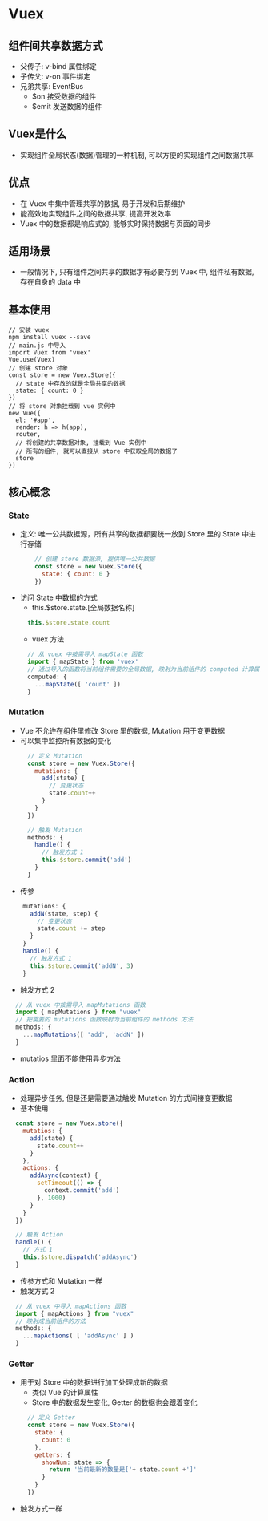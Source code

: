 # Vuex
## 组件间共享数据方式
- 父传子: v-bind 属性绑定
- 子传父: v-on 事件绑定
- 兄弟共享: EventBus
    + $on 接受数据的组件
    + $emit 发送数据的组件
## Vuex是什么
- 实现组件全局状态(数据)管理的一种机制, 可以方便的实现组件之间数据共享
## 优点
- 在 Vuex 中集中管理共享的数据, 易于开发和后期维护
- 能高效地实现组件之间的数据共享, 提高开发效率
- Vuex 中的数据都是响应式的, 能够实时保持数据与页面的同步
## 适用场景
- 一般情况下, 只有组件之间共享的数据才有必要存到 Vuex 中, 组件私有数据, 存在自身的 data 中
## 基本使用
```
// 安装 vuex
npm install vuex --save
// main.js 中导入
import Vuex from 'vuex'
Vue.use(Vuex)
// 创建 store 对象
const store = new Vuex.Store({
  // state 中存放的就是全局共享的数据
  state: { count: 0 }
})
// 将 store 对象挂载到 vue 实例中
new Vue({
  el: '#app',
  render: h => h(app),
  router,
  // 将创建的共享数据对象, 挂载到 Vue 实例中
  // 所有的组件, 就可以直接从 store 中获取全局的数据了
  store
})
```
## 核心概念
### State
- 定义: 唯一公共数据源，所有共享的数据都要统一放到 Store 里的 State 中进行存储
    ```javascript
        // 创建 store 数据源, 提供唯一公共数据
        const store = new Vuex.Store({
          state: { count: 0 }
        })
    ```
- 访问 State 中数据的方式
    + this.$store.state.[全局数据名称]
    ```javascript
      this.$store.state.count
    ```
    + vuex 方法
    ```javascript
      // 从 vuex 中按需导入 mapState 函数
      import { mapState } from 'vuex'
      // 通过导入的函数将当前组件需要的全局数据, 映射为当前组件的 computed 计算属性
      computed: {
        ...mapState([ 'count' ])
      } 
    ```
### Mutation
- Vue 不允许在组件里修改 Store 里的数据, Mutation 用于变更数据
- 可以集中监控所有数据的变化
    ```javascript
      // 定义 Mutation
      const store = new Vuex.Store({
        mutations: {
          add(state) {
            // 变更状态
            state.count++
          }   
        } 
      })
  
      // 触发 Mutation
      methods: {
        handle() {
          // 触发方式 1
          this.$store.commit('add')
        }   
      }
    ```
- 传参
```javascript
    mutations: {
      addN(state, step) {
        // 变更状态
        state.count += step
      }   
    } 
    handle() {
      // 触发方式 1
      this.$store.commit('addN', 3)
    }   
```
- 触发方式 2
```javascript
  // 从 vuex 中按需导入 mapMutations 函数
  import { mapMutations } from "vuex"
  // 把需要的 mutations 函数映射为当前组件的 methods 方法
  methods: {
    ...mapMutations([ 'add', 'addN' ])
  }
```
- mutatios 里面不能使用异步方法
### Action
- 处理异步任务, 但是还是需要通过触发 Mutation 的方式间接变更数据
- 基本使用
```javascript
  const store = new Vuex.store({
    mutatios: {
      add(state) {
        state.count++
      }
    },
    actions: {
      addAsync(context) {
        setTimeout(() => {
          context.commit('add')
        }, 1000)
      }
    }
  })

  // 触发 Action
  handle() {
    // 方式 1
    this.$store.dispatch('addAsync')
  }
```
- 传参方式和 Mutation 一样
- 触发方式 2
```javascript
  // 从 vuex 中导入 mapActions 函数
  import { mapActions } from "vuex"
  // 映射成当前组件的方法
  methods: {
    ...mapActions( [ 'addAsync' ] )
  }
```
### Getter
- 用于对 Store 中的数据进行加工处理成新的数据
    + 类似 Vue 的计算属性
    + Store 中的数据发生变化, Getter 的数据也会跟着变化
    ```javascript
      // 定义 Getter
      const store = new Vuex.Store({
        state: {
          count: 0
        },
        getters: {
          showNum: state => {
            return '当前最新的数量是['+ state.count +']'
          }
        }
      })
    ```
- 触发方式一样
